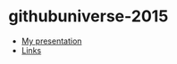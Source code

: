 # githubuniverse-2015

- [My presentation](https://speakerdeck.com/hfu/gsi-maps-for-the-next-wave-of-civic-innovation)
- [Links](links.md)
